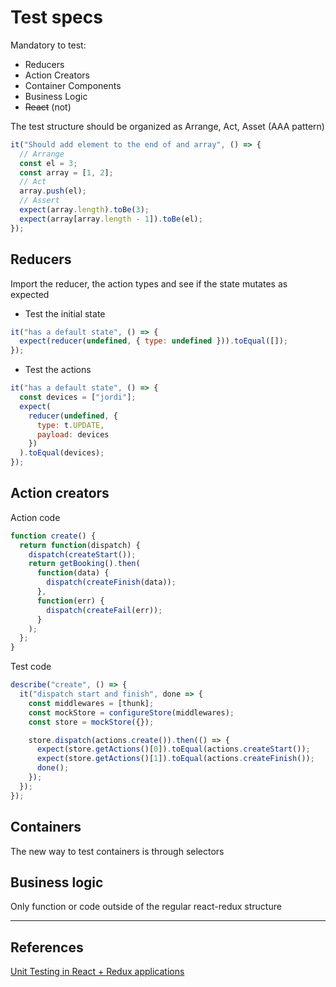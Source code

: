 # Test specs

Mandatory to test:

- Reducers
- Action Creators
- Container Components
- Business Logic
- ~~React~~ (not)

The test structure should be organized as Arrange, Act, Asset (AAA pattern)

```javascript
it("Should add element to the end of and array", () => {
  // Arrange
  const el = 3;
  const array = [1, 2];
  // Act
  array.push(el);
  // Assert
  expect(array.length).toBe(3);
  expect(array[array.length - 1]).toBe(el);
});
```

## Reducers

Import the reducer, the action types and see if the state mutates as expected

- Test the initial state

```javascript
it("has a default state", () => {
  expect(reducer(undefined, { type: undefined })).toEqual([]);
});
```

- Test the actions

```javascript
it("has a default state", () => {
  const devices = ["jordi"];
  expect(
    reducer(undefined, {
      type: t.UPDATE,
      payload: devices
    })
  ).toEqual(devices);
});
```

## Action creators

Action code

```javascript
function create() {
  return function(dispatch) {
    dispatch(createStart());
    return getBooking().then(
      function(data) {
        dispatch(createFinish(data));
      },
      function(err) {
        dispatch(createFail(err));
      }
    );
  };
}
```

Test code

```javascript
describe("create", () => {
  it("dispatch start and finish", done => {
    const middlewares = [thunk];
    const mockStore = configureStore(middlewares);
    const store = mockStore({});

    store.dispatch(actions.create()).then(() => {
      expect(store.getActions()[0]).toEqual(actions.createStart());
      expect(store.getActions()[1]).toEqual(actions.createFinish());
      done();
    });
  });
});
```

## Containers

The new way to test containers is through selectors

## Business logic

Only function or code outside of the regular react-redux structure

---

## References

[Unit Testing in React + Redux applications](https://www.youtube.com/watch?v=r5lhmEoaWBM)
